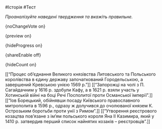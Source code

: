 #Історія #Тест

*Проаналізуйте наведені твердження та вкажіть правильне.*

{noChangeVote on}

{preview on}

{hideProgress on}

{shareEnable off}

{hideCount on}

[[“Процес об’єднання Великого князівства Литовського та Польського королівства в єдину державу започаткований Городельською, а завершений Кревською унією 1569 р.”]]
[[“Запорожці на чолі з П. Сагайдачним у 1616 р. здобули Кафу, а в 1621 р. взяли участь у Хотинській війні на боці Речі Посполитої проти Османської імперії”.]]
[[“Іов Борецький, обійнявши посаду Київського православного митрополита в 1596 р., одразу ж долучився до очолюваної князем К. Острозьким боротьби проти унії з Римом”.]]
[[“Утворення реєстрового козацтва пов’язане з ім’ям польського короля Яна ІІ Казимира, який у 1410 р. затвердив перший список найнятих козаків – реєстровців”.]]
